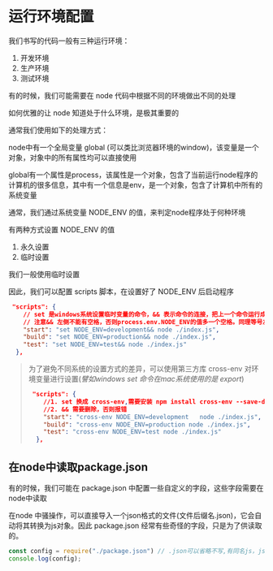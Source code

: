 # 运行环境配置

我们书写的代码一般有三种运行环境：

1. 开发环境
2. 生产环境
3. 测试环境

有的时候，我们可能需要在 node 代码中根据不同的环境做出不同的处理

如何优雅的让 node 知道处于什么环境，是极其重要的

通常我们使用如下的处理方式：

node中有一个全局变量 global (可以类比浏览器环境的window)，该变量是一个对象，对象中的所有属性均可以直接使用

global有一个属性是process，该属性是一个对象，包含了当前运行node程序的计算机的很多信息，其中有一个信息是env，是一个对象，包含了计算机中所有的系统变量

通常，我们通过系统变量 NODE_ENV 的值，来判定node程序处于何种环境

有两种方式设置 NODE_ENV 的值

1. 永久设置
2. 临时设置

我们一般使用临时设置

因此，我们可以配置 scripts 脚本，在设置好了 NODE_ENV 后启动程序

```json
 "scripts": {
    // set 是windows系统设置临时变量的命令，&& 表示命令的连接，把上一个命令运行成功，成功后运行下一个命令，这两个命令就合并成了一个命令。上一个设置了环境变量，因此下一个就能读取了。
    // 注意&& 左侧不能有空格，否则process.env.NODE_ENV的值多一个空格。同理等号左右两侧也不能有空格。
    "start": "set NODE_ENV=development&& node ./index.js",
    "build": "set NODE_ENV=production&& node ./index.js",
    "test": "set NODE_ENV=test&& node ./index.js"
  },
```

> 为了避免不同系统的设置方式的差异，可以使用第三方库 cross-env 对环境变量进行设置(*譬如windows set 命令在mac系统使用的是 export*)
>
> ```json
>  "scripts": {
>     //1. set 换成 cross-env,需要安装 npm install cross-env --save-dev
>     //2. && 需要删除，否则报错
>     "start": "cross-env NODE_ENV=development   node ./index.js",
>     "build": "cross-env NODE_ENV=production node ./index.js",
>     "test": "cross-env NODE_ENV=test node ./index.js"
>   },
> ```

## 在node中读取package.json

有的时候，我们可能在 package.json 中配置一些自定义的字段，这些字段需要在node中读取

在node 中骚操作，可以直接导入一个json格式的文件(文件后缀名.json)，它会自动将其转换为js对象。因此 package.json 经常有些奇怪的字段，只是为了供读取的。

```js
const config = require("./package.json") // .json可以省略不写,有同名js，js文件优先
console.log(config);
```
